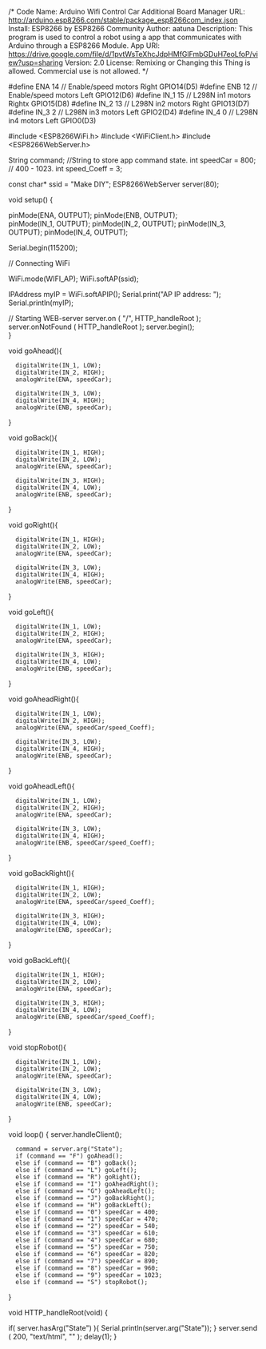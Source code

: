 /*
Code Name: Arduino Wifi Control Car 
Additional Board Manager URL: http://arduino.esp8266.com/stable/package_esp8266com_index.json 
Install: ESP8266 by ESP8266 Community
Author: aatuna
Description: This program is used to control a robot using a app
that communicates with Arduino through a ESP8266 Module.
App URI: https://drive.google.com/file/d/1pvtWsTeXhcJdpHMfGlFmbGDuH7eoLfoP/view?usp=sharing
Version: 2.0
License: Remixing or Changing this Thing is allowed. Commercial use is not allowed.
*/


#define ENA   14          // Enable/speed motors Right        GPIO14(D5)
#define ENB   12          // Enable/speed motors Left         GPIO12(D6)
#define IN_1  15          // L298N in1 motors Rightx          GPIO15(D8)
#define IN_2  13          // L298N in2 motors Right           GPIO13(D7)
#define IN_3  2           // L298N in3 motors Left            GPIO2(D4)
#define IN_4  0           // L298N in4 motors Left            GPIO0(D3)

#include <ESP8266WiFi.h>
#include <WiFiClient.h> 
#include <ESP8266WebServer.h>

String command;             //String to store app command state.
int speedCar = 800;         // 400 - 1023.
int speed_Coeff = 3;

const char* ssid = "Make DIY";
ESP8266WebServer server(80);

void setup() {
 
 pinMode(ENA, OUTPUT);
 pinMode(ENB, OUTPUT);  
 pinMode(IN_1, OUTPUT);
 pinMode(IN_2, OUTPUT);
 pinMode(IN_3, OUTPUT);
 pinMode(IN_4, OUTPUT); 
  
  Serial.begin(115200);
  
// Connecting WiFi

  WiFi.mode(WIFI_AP);
  WiFi.softAP(ssid);

  IPAddress myIP = WiFi.softAPIP();
  Serial.print("AP IP address: ");
  Serial.println(myIP);
 
 // Starting WEB-server 
     server.on ( "/", HTTP_handleRoot );
     server.onNotFound ( HTTP_handleRoot );
     server.begin();    
}

void goAhead(){ 

      digitalWrite(IN_1, LOW);
      digitalWrite(IN_2, HIGH);
      analogWrite(ENA, speedCar);

      digitalWrite(IN_3, LOW);
      digitalWrite(IN_4, HIGH);
      analogWrite(ENB, speedCar);
  }

void goBack(){ 

      digitalWrite(IN_1, HIGH);
      digitalWrite(IN_2, LOW);
      analogWrite(ENA, speedCar);

      digitalWrite(IN_3, HIGH);
      digitalWrite(IN_4, LOW);
      analogWrite(ENB, speedCar);
  }

void goRight(){ 

      digitalWrite(IN_1, HIGH);
      digitalWrite(IN_2, LOW);
      analogWrite(ENA, speedCar);

      digitalWrite(IN_3, LOW);
      digitalWrite(IN_4, HIGH);
      analogWrite(ENB, speedCar);
  }

void goLeft(){

      digitalWrite(IN_1, LOW);
      digitalWrite(IN_2, HIGH);
      analogWrite(ENA, speedCar);

      digitalWrite(IN_3, HIGH);
      digitalWrite(IN_4, LOW);
      analogWrite(ENB, speedCar);
  }

void goAheadRight(){
      
      digitalWrite(IN_1, LOW);
      digitalWrite(IN_2, HIGH);
      analogWrite(ENA, speedCar/speed_Coeff);
 
      digitalWrite(IN_3, LOW);
      digitalWrite(IN_4, HIGH);
      analogWrite(ENB, speedCar);
   }

void goAheadLeft(){
      
      digitalWrite(IN_1, LOW);
      digitalWrite(IN_2, HIGH);
      analogWrite(ENA, speedCar);

      digitalWrite(IN_3, LOW);
      digitalWrite(IN_4, HIGH);
      analogWrite(ENB, speedCar/speed_Coeff);
  }

void goBackRight(){ 

      digitalWrite(IN_1, HIGH);
      digitalWrite(IN_2, LOW);
      analogWrite(ENA, speedCar/speed_Coeff);

      digitalWrite(IN_3, HIGH);
      digitalWrite(IN_4, LOW);
      analogWrite(ENB, speedCar);
  }

void goBackLeft(){ 

      digitalWrite(IN_1, HIGH);
      digitalWrite(IN_2, LOW);
      analogWrite(ENA, speedCar);

      digitalWrite(IN_3, HIGH);
      digitalWrite(IN_4, LOW);
      analogWrite(ENB, speedCar/speed_Coeff);
  }

void stopRobot(){  

      digitalWrite(IN_1, LOW);
      digitalWrite(IN_2, LOW);
      analogWrite(ENA, speedCar);

      digitalWrite(IN_3, LOW);
      digitalWrite(IN_4, LOW);
      analogWrite(ENB, speedCar);
 }

void loop() {
    server.handleClient();
    
      command = server.arg("State");
      if (command == "F") goAhead();
      else if (command == "B") goBack();
      else if (command == "L") goLeft();
      else if (command == "R") goRight();
      else if (command == "I") goAheadRight();
      else if (command == "G") goAheadLeft();
      else if (command == "J") goBackRight();
      else if (command == "H") goBackLeft();
      else if (command == "0") speedCar = 400;
      else if (command == "1") speedCar = 470;
      else if (command == "2") speedCar = 540;
      else if (command == "3") speedCar = 610;
      else if (command == "4") speedCar = 680;
      else if (command == "5") speedCar = 750;
      else if (command == "6") speedCar = 820;
      else if (command == "7") speedCar = 890;
      else if (command == "8") speedCar = 960;
      else if (command == "9") speedCar = 1023;
      else if (command == "S") stopRobot();
}

void HTTP_handleRoot(void) {

if( server.hasArg("State") ){
       Serial.println(server.arg("State"));
  }
  server.send ( 200, "text/html", "" );
  delay(1);
}
